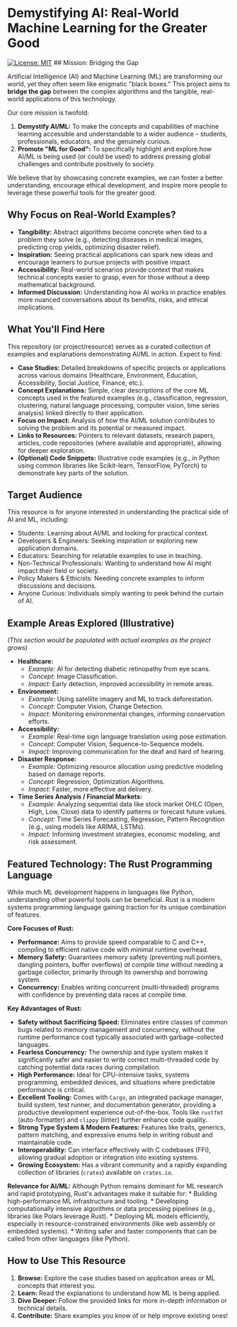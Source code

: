 # Demystifying AI: Real-World Machine Learning for the Greater Good

[![License: MIT](https://img.shields.io/badge/License-MIT-yellow.svg)](https://opensource.org/licenses/MIT) ## Mission: Bridging the Gap

Artificial Intelligence (AI) and Machine Learning (ML) are transforming our world, yet they often seem like enigmatic "black boxes." This project aims to **bridge the gap** between the complex algorithms and the tangible, real-world applications of this technology.

Our core mission is twofold:

1.  **Demystify AI/ML:** To make the concepts and capabilities of machine learning accessible and understandable to a wider audience – students, professionals, educators, and the genuinely curious.
2.  **Promote "ML for Good":** To specifically highlight and explore how AI/ML is being used (or could be used) to address pressing global challenges and contribute positively to society.

We believe that by showcasing concrete examples, we can foster a better understanding, encourage ethical development, and inspire more people to leverage these powerful tools for the greater good.

## Why Focus on Real-World Examples?

* **Tangibility:** Abstract algorithms become concrete when tied to a problem they solve (e.g., detecting diseases in medical images, predicting crop yields, optimizing disaster relief).
* **Inspiration:** Seeing practical applications can spark new ideas and encourage learners to pursue projects with positive impact.
* **Accessibility:** Real-world scenarios provide context that makes technical concepts easier to grasp, even for those without a deep mathematical background.
* **Informed Discussion:** Understanding how AI works in practice enables more nuanced conversations about its benefits, risks, and ethical implications.

## What You'll Find Here

This repository (or project/resource) serves as a curated collection of examples and explanations demonstrating AI/ML in action. Expect to find:

* **Case Studies:** Detailed breakdowns of specific projects or applications across various domains (Healthcare, Environment, Education, Accessibility, Social Justice, Finance, etc.).
* **Concept Explanations:** Simple, clear descriptions of the core ML concepts used in the featured examples (e.g., classification, regression, clustering, natural language processing, computer vision, time series analysis) linked directly to their application.
* **Focus on Impact:** Analysis of *how* the AI/ML solution contributes to solving the problem and its potential or measured impact.
* **Links to Resources:** Pointers to relevant datasets, research papers, articles, code repositories (where available and appropriate), allowing for deeper exploration.
* **(Optional) Code Snippets:** Illustrative code examples (e.g., in Python using common libraries like Scikit-learn, TensorFlow, PyTorch) to demonstrate key parts of the solution.

## Target Audience

This resource is for anyone interested in understanding the practical side of AI and ML, including:

* Students: Learning about AI/ML and looking for practical context.
* Developers & Engineers: Seeking inspiration or exploring new application domains.
* Educators: Searching for relatable examples to use in teaching.
* Non-Technical Professionals: Wanting to understand how AI might impact their field or society.
* Policy Makers & Ethicists: Needing concrete examples to inform discussions and decisions.
* Anyone Curious: Individuals simply wanting to peek behind the curtain of AI.

## Example Areas Explored (Illustrative)

*(This section would be populated with actual examples as the project grows)*

* **Healthcare:**
    * *Example:* AI for detecting diabetic retinopathy from eye scans.
    * *Concept:* Image Classification.
    * *Impact:* Early detection, improved accessibility in remote areas.
* **Environment:**
    * *Example:* Using satellite imagery and ML to track deforestation.
    * *Concept:* Computer Vision, Change Detection.
    * *Impact:* Monitoring environmental changes, informing conservation efforts.
* **Accessibility:**
    * *Example:* Real-time sign language translation using pose estimation.
    * *Concept:* Computer Vision, Sequence-to-Sequence models.
    * *Impact:* Improving communication for the deaf and hard of hearing.
* **Disaster Response:**
    * *Example:* Optimizing resource allocation using predictive modeling based on damage reports.
    * *Concept:* Regression, Optimization Algorithms.
    * *Impact:* Faster, more effective aid delivery.
* **Time Series Analysis / Financial Markets:**
    * *Example:* Analyzing sequential data like stock market OHLC (Open, High, Low, Close) data to identify patterns or forecast future values.
    * *Concept:* Time Series Forecasting, Regression, Pattern Recognition (e.g., using models like ARIMA, LSTMs).
    * *Impact:* Informing investment strategies, economic modeling, and risk assessment.

## Featured Technology: The Rust Programming Language

While much ML development happens in languages like Python, understanding other powerful tools can be beneficial. Rust is a modern systems programming language gaining traction for its unique combination of features.

**Core Focuses of Rust:**

* **Performance:** Aims to provide speed comparable to C and C++, compiling to efficient native code with minimal runtime overhead.
* **Memory Safety:** Guarantees memory safety (preventing null pointers, dangling pointers, buffer overflows) *at compile time* without needing a garbage collector, primarily through its ownership and borrowing system.
* **Concurrency:** Enables writing concurrent (multi-threaded) programs with confidence by preventing data races at compile time.

**Key Advantages of Rust:**

* **Safety without Sacrificing Speed:** Eliminates entire classes of common bugs related to memory management and concurrency, without the runtime performance cost typically associated with garbage-collected languages.
* **Fearless Concurrency:** The ownership and type system makes it significantly safer and easier to write correct multi-threaded code by catching potential data races during compilation.
* **High Performance:** Ideal for CPU-intensive tasks, systems programming, embedded devices, and situations where predictable performance is critical.
* **Excellent Tooling:** Comes with `Cargo`, an integrated package manager, build system, test runner, and documentation generator, providing a productive development experience out-of-the-box. Tools like `rustfmt` (auto-formatter) and `clippy` (linter) further enhance code quality.
* **Strong Type System & Modern Features:** Features like traits, generics, pattern matching, and expressive enums help in writing robust and maintainable code.
* **Interoperability:** Can interface effectively with C codebases (FFI), allowing gradual adoption or integration into existing systems.
* **Growing Ecosystem:** Has a vibrant community and a rapidly expanding collection of libraries (`crates`) available on `crates.io`.

**Relevance for AI/ML:** Although Python remains dominant for ML research and rapid prototyping, Rust's advantages make it suitable for:
    * Building high-performance ML infrastructure and tooling.
    * Developing computationally intensive algorithms or data processing pipelines (e.g., libraries like Polars leverage Rust).
    * Deploying ML models efficiently, especially in resource-constrained environments (like web assembly or embedded systems).
    * Writing safer and faster components that can be called from other languages (like Python).

## How to Use This Resource

1.  **Browse:** Explore the case studies based on application areas or ML concepts that interest you.
2.  **Learn:** Read the explanations to understand *how* ML is being applied.
3.  **Dive Deeper:** Follow the provided links for more in-depth information or technical details.
4.  **Contribute:** Share examples you know of or help improve existing ones!

##
